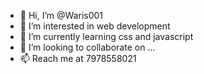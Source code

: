 - 👋 Hi, I’m @Waris001
- 👀 I’m interested in web development
- 🌱 I’m currently learning css and javascript
- 💞️ I’m looking to collaborate on ...
- 📫 Reach me at 7978558021

<!---
Waris001/Waris001 is a ✨ special ✨ repository because its `README.md` (this file) appears on your GitHub profile.
You can click the Preview link to take a look at your changes.
--->
